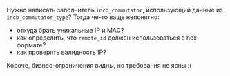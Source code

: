 Нужно написать заполнитель `incb_commutator`, использующий данные из `incb_commutator_type`? Тогда че-то ваще непонятно:
- откуда брать уникальные IP и MAC?
- как определить, что `remote_id` должен использоваться в hex-формате?
- как проверять валидность IP?

Короче, бизнес-ограничения видны, но требования не ясны :(
